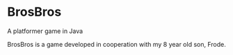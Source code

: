 # BrosBros
A platformer game in Java

BrosBros is a game developed in cooperation with my 8 year old son, Frode.
